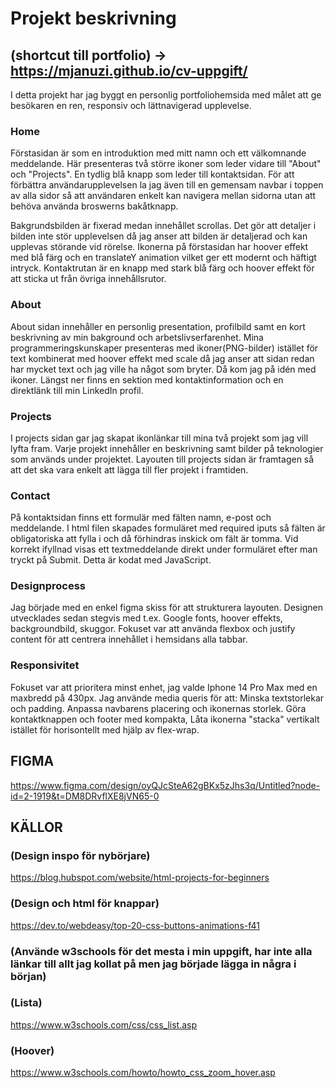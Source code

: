 # Projekt beskrivning

## (shortcut till portfolio) ->  https://mjanuzi.github.io/cv-uppgift/

I detta projekt har jag byggt en personlig portfoliohemsida med målet att ge besökaren en ren, responsiv och lättnavigerad upplevelse. 

### Home
Förstasidan är som en introduktion med mitt namn och ett välkomnande meddelande. Här presenteras två större ikoner som leder vidare till "About" och "Projects". En tydlig blå knapp som leder till kontaktsidan.
För att förbättra användarupplevelsen la jag även till en gemensam navbar i toppen av alla sidor så att användaren enkelt kan navigera mellan sidorna utan att behöva använda broswerns bakåtknapp. 

Bakgrundsbilden är fixerad medan innehållet scrollas. Det gör att detaljer i bilden inte stör upplevelsen då jag anser att bilden är detaljerad och kan upplevas störande vid rörelse.
Ikonerna på förstasidan har hoover effekt med blå färg och en translateY animation vilket ger ett modernt och häftigt intryck.
Kontaktrutan är en knapp med stark blå färg och hoover effekt för att sticka ut från övriga innehållsrutor. 

### About
About sidan innehåller en personlig presentation, profilbild samt en kort beskrivning av min bakground och arbetslivserfarenhet. 
Mina programmeringskunskaper presenteras med ikoner(PNG-bilder) istället för text kombinerat med hoover effekt med scale då jag anser att sidan redan har mycket text och jag ville ha något som bryter. Då kom jag på idén med ikoner.
Längst ner finns en sektion med kontaktinformation och en direktlänk till min LinkedIn profil. 

### Projects
I projects sidan gar jag skapat ikonlänkar till mina två projekt som jag vill lyfta fram.
Varje projekt innehåller en beskrivning samt bilder på teknologier som används under projektet.
Layouten till projects sidan är framtagen så att det ska vara enkelt att lägga till fler projekt i framtiden.


### Contact
På kontaktsidan finns ett formulär med fälten namn, e-post och meddelande. 
I html filen skapades formuläret med required iputs så fälten är obligatoriska att fylla i och då förhindras inskick om fält är tomma. 
Vid korrekt ifyllnad visas ett textmeddelande direkt under formuläret efter man tryckt på Submit. Detta är kodat med JavaScript. 

### Designprocess
Jag började med en enkel figma skiss för att strukturera layouten. Designen utvecklades sedan stegvis med t.ex. Google fonts, hoover effekts, backgroundbild, skuggor. 
Fokuset var att använda flexbox och justify content för att centrera innehållet i hemsidans alla tabbar. 

### Responsivitet
Fokuset var att prioritera minst enhet, jag valde Iphone 14 Pro Max med en maxbredd på 430px. Jag använde media queris för att:
Minska textstorlekar och padding.
Anpassa navbarens placering och ikonernas storlek.
Göra kontaktknappen och footer med kompakta,
Låta ikonerna "stacka" vertikalt istället för horisontellt med hjälp av flex-wrap.





## FIGMA
https://www.figma.com/design/oyQJcSteA62gBKx5zJhs3q/Untitled?node-id=2-1919&t=DM8DRvflXE8jVN65-0 

## KÄLLOR
### (Design inspo för nybörjare)
https://blog.hubspot.com/website/html-projects-for-beginners 

### (Design och html för knappar)
https://dev.to/webdeasy/top-20-css-buttons-animations-f41 

### (Använde w3schools för det mesta i min uppgift, har inte alla länkar till allt jag kollat på men jag började lägga in några i början)
### (Lista)

https://www.w3schools.com/css/css_list.asp 
### (Hoover)

https://www.w3schools.com/howto/howto_css_zoom_hover.asp 

